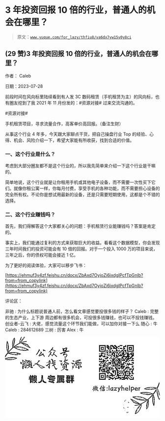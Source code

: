 # 3 年投资回报 10 倍的行业，普通人的机会在哪里？

> 原文：[`www.yuque.com/for_lazy/thfiu8/va6dx7yw15v0y8ci`](https://www.yuque.com/for_lazy/thfiu8/va6dx7yw15v0y8ci)



## (29 赞)3 年投资回报 10 倍的行业，普通人的机会在哪里？ 

作者： Caleb 

日期：2023-07-28 

前段时间在风向标里陆续看到有人发 3C 数码租赁（手机租赁为主）的风向标，也有圈友挖到了我 2021 年 11 月份发的：#资源对接# 过来交流沟通的。 

#资源对接# 

手机租赁项目，寻求流量合作，高客单价高回报。（备注生财） 

从事这个行业 4 年多，今天跟大家聊点干货，把自己操盘行业 Top 的经验、心得、机会、风险介绍一下，希望大家能有所收获，找到合适的价值。 

### 一、这个行业是什么？ 

考虑到大部分圈友都不是这个行业的，所以我先简单来介绍一下这个行业是干嘛的。 

简单地说，这个行业就是让你租用手机或其他电子设备，而不需要一次性买下它们。就像你租公寓一样，你每月付费，享受手机的各种功能，而不需要担心设备的完全所有权。不论你是想试用最新的设备，还是只需要短期使用，这都是个不错的选择。 

### 二、这个行业赚钱吗？ 

首先，我们得解答这个大家都关心的问题：手机租赁行业能赚钱吗？答案是肯定的。 

事实上，我们能通过复利的方式来获取巨大的收益。看看这个数据模型，你会发现三年时间我们的投资可能会有 10 倍的回报。对于一个投入 1000 万的项目来说，三年之后，你的债权可能会接近 1 亿。 

为了更好的阅读体验，大家可以移步飞书： 

[https://ehmuf3y4zf.feishu.cn/docx/ZbAxd7OyjoZi6ixdgIPcfTpGnlb?from=from_copylink](https://ehmuf3y4zf.feishu.cn/docx/ZbAxd7OyjoZi6ixdgIPcfTpGnlb?from=from_copylink) 

评论区： 

非驰 : 为什么标题说普通人前，怎么看文章感觉要投很多钱的样子？ Caleb : 完整的生态产业，上下游 周边都有很多机会，可投很多钱赚钱，也可以不投钱赚钱。 创业者-云飞 : 大佬，感觉流量这个环节我们能做，可以加你对接一下么 随心 : 牛 Caleb : 284612689 三树 : 厉害 Alex : 牛 

![](img/894d30a529e7c37bcd3392323c99941c.png)  